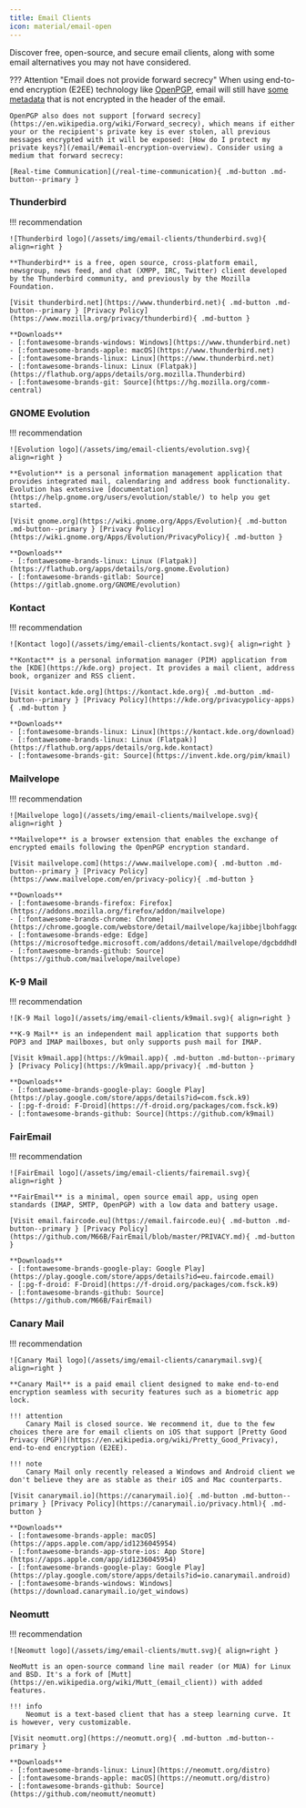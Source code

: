 ```yaml
---
title: Email Clients
icon: material/email-open
---
```

Discover free, open-source, and secure email clients, along with some email alternatives you may not have considered.

??? Attention "Email does not provide forward secrecy"
    When using end-to-end encryption (E2EE) technology like [OpenPGP](https://en.wikipedia.org/wiki/Pretty_Good_Privacy), email will still have [some metadata](/email/#email-metadata-overview) that is not encrypted in the header of the email.

    OpenPGP also does not support [forward secrecy](https://en.wikipedia.org/wiki/Forward_secrecy), which means if either your or the recipient's private key is ever stolen, all previous messages encrypted with it will be exposed: [How do I protect my private keys?](/email/#email-encryption-overview). Consider using a medium that forward secrecy:

    [Real-time Communication](/real-time-communication){ .md-button .md-button--primary }

### Thunderbird

!!! recommendation

    ![Thunderbird logo](/assets/img/email-clients/thunderbird.svg){ align=right }

    **Thunderbird** is a free, open source, cross-platform email, newsgroup, news feed, and chat (XMPP, IRC, Twitter) client developed by the Thunderbird community, and previously by the Mozilla Foundation.

    [Visit thunderbird.net](https://www.thunderbird.net){ .md-button .md-button--primary } [Privacy Policy](https://www.mozilla.org/privacy/thunderbird){ .md-button }

    **Downloads**
    - [:fontawesome-brands-windows: Windows](https://www.thunderbird.net)
    - [:fontawesome-brands-apple: macOS](https://www.thunderbird.net)
    - [:fontawesome-brands-linux: Linux](https://www.thunderbird.net)
    - [:fontawesome-brands-linux: Linux (Flatpak)](https://flathub.org/apps/details/org.mozilla.Thunderbird)
    - [:fontawesome-brands-git: Source](https://hg.mozilla.org/comm-central)

### GNOME Evolution

!!! recommendation

    ![Evolution logo](/assets/img/email-clients/evolution.svg){ align=right }

    **Evolution** is a personal information management application that provides integrated mail, calendaring and address book functionality. Evolution has extensive [documentation](https://help.gnome.org/users/evolution/stable/) to help you get started.

    [Visit gnome.org](https://wiki.gnome.org/Apps/Evolution){ .md-button .md-button--primary } [Privacy Policy](https://wiki.gnome.org/Apps/Evolution/PrivacyPolicy){ .md-button }

    **Downloads**
    - [:fontawesome-brands-linux: Linux (Flatpak)](https://flathub.org/apps/details/org.gnome.Evolution)
    - [:fontawesome-brands-gitlab: Source](https://gitlab.gnome.org/GNOME/evolution)

### Kontact

!!! recommendation

    ![Kontact logo](/assets/img/email-clients/kontact.svg){ align=right }

    **Kontact** is a personal information manager (PIM) application from the [KDE](https://kde.org) project. It provides a mail client, address book, organizer and RSS client.

    [Visit kontact.kde.org](https://kontact.kde.org){ .md-button .md-button--primary } [Privacy Policy](https://kde.org/privacypolicy-apps){ .md-button }

    **Downloads**
    - [:fontawesome-brands-linux: Linux](https://kontact.kde.org/download)
    - [:fontawesome-brands-linux: Linux (Flatpak)](https://flathub.org/apps/details/org.kde.kontact)
    - [:fontawesome-brands-git: Source](https://invent.kde.org/pim/kmail)

### Mailvelope

!!! recommendation

    ![Mailvelope logo](/assets/img/email-clients/mailvelope.svg){ align=right }

    **Mailvelope** is a browser extension that enables the exchange of encrypted emails following the OpenPGP encryption standard.

    [Visit mailvelope.com](https://www.mailvelope.com){ .md-button .md-button--primary } [Privacy Policy](https://www.mailvelope.com/en/privacy-policy){ .md-button }

    **Downloads**
    - [:fontawesome-brands-firefox: Firefox](https://addons.mozilla.org/firefox/addon/mailvelope)
    - [:fontawesome-brands-chrome: Chrome](https://chrome.google.com/webstore/detail/mailvelope/kajibbejlbohfaggdiogboambcijhkke)
    - [:fontawesome-brands-edge: Edge](https://microsoftedge.microsoft.com/addons/detail/mailvelope/dgcbddhdhjppfdfjpciagmmibadmoapc)
    - [:fontawesome-brands-github: Source](https://github.com/mailvelope/mailvelope)

### K-9 Mail

!!! recommendation

    ![K-9 Mail logo](/assets/img/email-clients/k9mail.svg){ align=right }

    **K-9 Mail** is an independent mail application that supports both POP3 and IMAP mailboxes, but only supports push mail for IMAP.

    [Visit k9mail.app](https://k9mail.app){ .md-button .md-button--primary } [Privacy Policy](https://k9mail.app/privacy){ .md-button }

    **Downloads**
    - [:fontawesome-brands-google-play: Google Play](https://play.google.com/store/apps/details?id=com.fsck.k9)
    - [:pg-f-droid: F-Droid](https://f-droid.org/packages/com.fsck.k9)
    - [:fontawesome-brands-github: Source](https://github.com/k9mail)

### FairEmail

!!! recommendation

    ![FairEmail logo](/assets/img/email-clients/fairemail.svg){ align=right }

    **FairEmail** is a minimal, open source email app, using open standards (IMAP, SMTP, OpenPGP) with a low data and battery usage.

    [Visit email.faircode.eu](https://email.faircode.eu){ .md-button .md-button--primary } [Privacy Policy](https://github.com/M66B/FairEmail/blob/master/PRIVACY.md){ .md-button }

    **Downloads**
    - [:fontawesome-brands-google-play: Google Play](https://play.google.com/store/apps/details?id=eu.faircode.email)
    - [:pg-f-droid: F-Droid](https://f-droid.org/packages/com.fsck.k9)
    - [:fontawesome-brands-github: Source](https://github.com/M66B/FairEmail)

### Canary Mail

!!! recommendation

    ![Canary Mail logo](/assets/img/email-clients/canarymail.svg){ align=right }

    **Canary Mail** is a paid email client designed to make end-to-end encryption seamless with security features such as a biometric app lock.

    !!! attention
        Canary Mail is closed source. We recommend it, due to the few choices there are for email clients on iOS that support [Pretty Good Privacy (PGP)](https://en.wikipedia.org/wiki/Pretty_Good_Privacy), end-to-end encryption (E2EE).

    !!! note
        Canary Mail only recently released a Windows and Android client we don't believe they are as stable as their iOS and Mac counterparts.

    [Visit canarymail.io](https://canarymail.io){ .md-button .md-button--primary } [Privacy Policy](https://canarymail.io/privacy.html){ .md-button }

    **Downloads**
    - [:fontawesome-brands-apple: macOS](https://apps.apple.com/app/id1236045954)
    - [:fontawesome-brands-app-store-ios: App Store](https://apps.apple.com/app/id1236045954)
    - [:fontawesome-brands-google-play: Google Play](https://play.google.com/store/apps/details?id=io.canarymail.android)
    - [:fontawesome-brands-windows: Windows](https://download.canarymail.io/get_windows)

### Neomutt

!!! recommendation

    ![Neomutt logo](/assets/img/email-clients/mutt.svg){ align=right }

    NeoMutt is an open-source command line mail reader (or MUA) for Linux and BSD. It's a fork of [Mutt](https://en.wikipedia.org/wiki/Mutt_(email_client)) with added features.

    !!! info
        Neomut is a text-based client that has a steep learning curve. It is however, very customizable.

    [Visit neomutt.org](https://neomutt.org){ .md-button .md-button--primary }

    **Downloads**
    - [:fontawesome-brands-linux: Linux](https://neomutt.org/distro)
    - [:fontawesome-brands-apple: macOS](https://neomutt.org/distro)
    - [:fontawesome-brands-github: Source](https://github.com/neomutt/neomutt)
